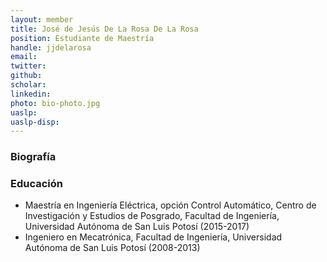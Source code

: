 ```yaml
---
layout: member
title: José de Jesús De La Rosa De La Rosa
position: Estudiante de Maestría
handle: jjdelarosa
email:
twitter:
github: 
scholar:
linkedin:
photo: bio-photo.jpg
uaslp:
uaslp-disp:
---
```


### Biografía


### Educación
- Maestría en Ingeniería Eléctrica, opción Control Automático, Centro de Investigación y Estudios de Posgrado, Facultad de Ingeniería, Universidad Autónoma de San Luis Potosí (2015-2017)
- Ingeniero en Mecatrónica, Facultad de Ingeniería, Universidad Autónoma de San Luis Potosí (2008-2013)
